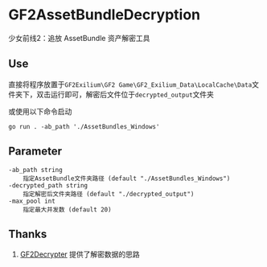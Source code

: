 # GF2AssetBundleDecryption
少女前线2：追放 AssetBundle 资产解密工具

## Use
直接将程序放置于`GF2Exilium\GF2 Game\GF2_Exilium_Data\LocalCache\Data`文件夹下，双击运行即可，解密后文件位于`decrypted_output`文件夹

或使用以下命令启动
```
go run . -ab_path './AssetBundles_Windows'
```

## Parameter
```
-ab_path string
    指定AssetBundle文件夹路径 (default "./AssetBundles_Windows")
-decrypted_path string
    指定解密后文件夹路径 (default "./decrypted_output")
-max_pool int
    指定最大并发数 (default 20)
```

## Thanks
1. [GF2Decrypter](https://github.com/66hh/GF2Decrypter) 提供了解密数据的思路